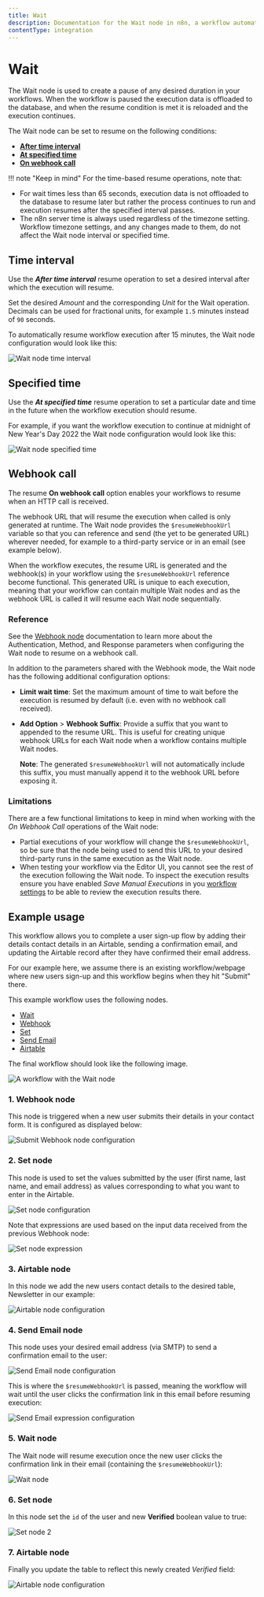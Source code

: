 ```yaml
---
title: Wait
description: Documentation for the Wait node in n8n, a workflow automation platform. Includes guidance on usage, and links to examples.
contentType: integration
---
```


# Wait

The Wait node is used to create a pause of any desired duration in your workflows. When the workflow is paused the execution data is offloaded to the database, and when the resume condition is met it is reloaded and the execution continues.

The Wait node can be set to resume on the following conditions:

* [**After time interval**](#time-interval)
* [**At specified time**](#specified-time)
* [**On webhook call**](#webhook-call)

!!! note "Keep in mind"
    For the time-based resume operations, note that:
* For wait times less than 65 seconds, execution data is not offloaded to the database to resume later but rather the process continues to run and execution resumes after the specified interval passes.
* The n8n server time is always used regardless of the timezone setting. Workflow timezone settings, and any changes made to them, do not affect the Wait node interval or specified time. 


## Time interval

Use the ***After time interval*** resume operation to set a desired interval after which the execution will resume.

Set the desired *Amount* and the corresponding *Unit* for the Wait operation. Decimals can be used for fractional units, for example `1.5` minutes instead of `90` seconds.

To automatically resume workflow execution after 15 minutes, the Wait node configuration would look like this:

![Wait node time interval](/_images/integrations/builtin/core-nodes/wait/wait_time_interval.png)

## Specified time

Use the ***At specified time*** resume operation to set a particular date and time in the future when the workflow execution should resume.

For example, if you want the workflow execution to continue at midnight of New Year's Day 2022 the Wait node configuration would look like this:

![Wait node specified time](/_images/integrations/builtin/core-nodes/wait/wait_specific_time.png)

## Webhook call

The resume **On webhook call** option enables your workflows to resume when an HTTP call is received.

The webhook URL that will resume the execution when called is only generated at runtime. The Wait node provides the `$resumeWebhookUrl` variable so that you can reference and send (the yet to be generated URL) wherever needed, for example to a third-party service or in an email (see example below). 

When the workflow executes, the resume URL is generated and the webhook(s) in your workflow using the `$resumeWebhookUrl` reference become functional. This generated URL is unique to each execution, meaning that your workflow can contain multiple Wait nodes and as the webhook URL is called it will resume each Wait node sequentially.

### Reference

See the [Webhook node](/integrations/builtin/core-nodes/n8n-nodes-base.webhook/) documentation to learn more about the Authentication, Method, and Response parameters when configuring the Wait node to resume on a webhook call.

In addition to the parameters shared with the Webhook mode, the Wait node has the following additional configuration options:

* **Limit wait time**: Set the maximum amount of time to wait before the execution is resumed by default (i.e. even with no webhook call received).
* **Add Option** > **Webhook Suffix**: Provide a suffix that you want to appended to the resume URL. This is useful for creating unique webhook URLs for each Wait node when a workflow contains multiple Wait nodes.

    **Note**: The generated `$resumeWebhookUrl` will not automatically include this suffix, you must manually append it to the webhook URL before exposing it.

### Limitations

There are a few functional limitations to keep in mind when working with the *On Webhook Call* operations of the Wait node:

* Partial executions of your workflow will change the `$resumeWebhookUrl`, so be sure that the node being used to send this URL to your desired third-party runs in the same execution as the Wait node.
* When testing your workflow via the Editor UI, you cannot see the rest of the execution following the Wait node. To inspect the execution results ensure you have enabled *Save Manual Executions* in you [workflow settings](/workflows/workflows/#workflow-settings) to be able to review the execution results there.

## Example usage

This workflow allows you to complete a user sign-up flow by adding their details contact details in an Airtable, sending a confirmation email, and updating the Airtable record after they have confirmed their email address.

For our example here, we assume there is an existing workflow/webpage where new users sign-up and this workflow begins when they hit "Submit" there.

This example workflow uses the following nodes.
- [Wait]()
- [Webhook](/integrations/builtin/core-nodes/n8n-nodes-base.webhook/)
- [Set](/integrations/builtin/core-nodes/n8n-nodes-base.set/)
- [Send Email](/integrations/builtin/core-nodes/n8n-nodes-base.sendemail/)
- [Airtable](/integrations/builtin/app-nodes/n8n-nodes-base.airtable/)

The final workflow should look like the following image.

![A workflow with the Wait node](/_images/integrations/builtin/core-nodes/wait/workflow.png)

### 1. Webhook node

This node is triggered when a new user submits their details in your contact form. It is configured as displayed below:

![Submit Webhook node configuration](/_images/integrations/builtin/core-nodes/wait/webhook_node_1.png)

### 2. Set node

This node is used to set the values submitted by the user (first name, last name, and email address) as values corresponding to what you want to enter in the Airtable. 

![Set node configuration](/_images/integrations/builtin/core-nodes/wait/set_node_1.png)

Note that expressions are used based on the input data received from the previous Webhook node:

![Set node expression](/_images/integrations/builtin/core-nodes/wait/set_node_expression.png)

### 3. Airtable node

In this node we add the new users contact details to the desired table, Newsletter in our example:

![Airtable node configuration](/_images/integrations/builtin/core-nodes/wait/airtable_node_1.png)

### 4. Send Email node

This node uses your desired email address (via SMTP) to send a confirmation email to the user:

![Send Email node configuration](/_images/integrations/builtin/core-nodes/wait/email_node_1.png)

This is where the `$resumeWebhookUrl` is passed, meaning the workflow will wait until the user clicks the confirmation link in this email before resuming execution:

![Send Email expression configuration](/_images/integrations/builtin/core-nodes/wait/email_node_2.png)

### 5. Wait node

The Wait node will resume execution once the new user clicks the confirmation link in their email (containing the `$resumeWebhookUrl`):

![Wait node](/_images/integrations/builtin/core-nodes/wait/wait_node.png)

### 6. Set node

In this node set the `id` of the user and new **Verified** boolean value to true:

![Set node 2](/_images/integrations/builtin/core-nodes/wait/set_node_2.png)

### 7. Airtable node

Finally you update the table to reflect this newly created *Verified* field:

![Airtable node configuration](/_images/integrations/builtin/core-nodes/wait/airtable_node_2.png)

